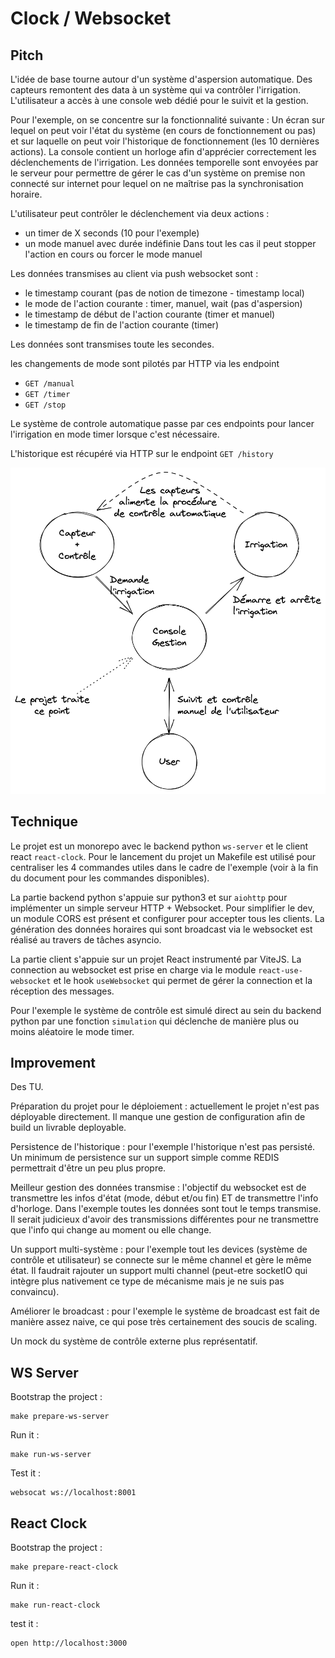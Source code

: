 # Clock / Websocket

## Pitch

L'idée de base tourne autour d'un système d'aspersion automatique. Des capteurs remontent
des data à un système qui va contrôler l'irrigation. L'utilisateur a accès à une console web dédié pour le suivit et la gestion.

Pour l'exemple, on se concentre sur la fonctionnalité suivante :
Un écran sur lequel on peut voir l'état du système (en cours de fonctionnement ou pas) et sur laquelle on
peut voir l'historique de fonctionnement (les 10 dernières actions).
La console contient un horloge afin d'apprécier correctement les déclenchements de l'irrigation.
Les données temporelle sont envoyées par le serveur pour permettre de gérer le cas
d'un système on premise non connecté sur internet pour lequel on ne maîtrise pas la synchronisation horaire.

L'utilisateur peut contrôler le déclenchement via deux actions :
- un timer de X seconds (10 pour l'exemple)
- un mode manuel avec durée indéfinie
  Dans tout les cas il peut stopper l'action en cours ou forcer le mode manuel

Les données transmises au client via push websocket sont :
- le timestamp courant (pas de notion de timezone - timestamp local)
- le mode de l'action courante : timer, manuel, wait (pas d'aspersion)
- le timestamp de début de l'action courante (timer et manuel)
- le timestamp de fin de l'action courante (timer)

Les données sont transmises toute les secondes.

les changements de mode sont pilotés par HTTP via les endpoint
- `GET /manual`
- `GET /timer`
- `GET /stop`

Le système de controle automatique passe par ces endpoints pour lancer l'irrigation en mode timer lorsque c'est nécessaire.

L'historique est récupéré via HTTP sur le endpoint `GET /history`

![](schema.png)

## Technique

Le projet est un monorepo avec le backend python `ws-server` et le client react `react-clock`.
Pour le lancement du projet un Makefile est utilisé pour centraliser les 4 commandes utiles dans le cadre de l'exemple
(voir à la fin du document pour les commandes disponibles).

La partie backend python s'appuie sur python3 et sur `aiohttp` pour implémenter un simple serveur HTTP + Websocket.
Pour simplifier le dev, un module CORS est présent et configurer pour accepter tous les clients.
La génération des données horaires qui sont broadcast via le websocket est réalisé au travers de tâches asyncio.

La partie client s'appuie sur un projet React instrumenté par ViteJS. La connection au websocket est prise en charge via 
le module `react-use-websocket` et le hook `useWebsocket` qui permet de gérer la connection et la réception des messages.

Pour l'exemple le système de contrôle est simulé direct au sein du backend python par une fonction `simulation` qui déclenche
de manière plus ou moins aléatoire le mode timer.


## Improvement

Des TU.

Préparation du projet pour le déploiement : actuellement le projet n'est pas déployable directement. Il manque une gestion de
configuration afin de build un livrable deployable.

Persistence de l'historique : pour l'exemple l'historique n'est pas persisté. Un minimum de persistence sur un support simple comme REDIS
permettrait d'être un peu plus propre.

Meilleur gestion des données transmise : l'objectif du websocket est de transmettre les infos d'état (mode, début et/ou fin) ET
de transmettre l'info d'horloge. Dans l'exemple toutes les données sont tout le temps transmise.
Il serait judicieux d'avoir des transmissions différentes pour ne transmettre que l'info qui change au moment ou elle change.

Un support multi-système : pour l'exemple tout les devices (système de contrôle et utilisateur) se connecte sur le même channel et
gère le même état.
Il faudrait rajouter un support multi channel (peut-etre socketIO qui intègre plus nativement ce type de mécanisme mais je ne suis pas convaincu).

Améliorer le broadcast : pour l'exemple le système de broadcast est fait de manière assez naive, ce qui pose très certainement des soucis de scaling.

Un mock du système de contrôle externe plus représentatif.

## WS Server

Bootstrap the project :
```shell
make prepare-ws-server
```
Run it :
```shell
make run-ws-server
```

Test it :
```shell
websocat ws://localhost:8001
```

## React Clock

Bootstrap the project :
```shell
make prepare-react-clock
```

Run it :
```shell
make run-react-clock
```

test it :
```shell
open http://localhost:3000
```
